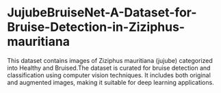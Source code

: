 # JujubeBruiseNet-A-Dataset-for-Bruise-Detection-in-Ziziphus-mauritiana
This dataset contains images of Ziziphus mauritiana (jujube) categorized into Healthy and Bruised.The dataset is curated for bruise detection and classification using computer vision techniques. It includes both original and augmented images, making it suitable for deep learning applications.
